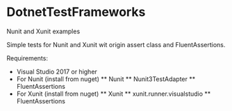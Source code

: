 # DotnetTestFrameworks
Nunit and Xunit examples

Simple tests for Nunit and Xunit wit origin assert class and FluentAssertions.

Requirements:
 * Visual Studio 2017 or higher 
 * For Nunit (install from nuget)
    ** Nunit
    ** Nunit3TestAdapter
    ** FluentAssertions
 * For Xunit (install from nuget)
    ** Xunit
    ** xunit.runner.visualstudio
    ** FluentAssertions
